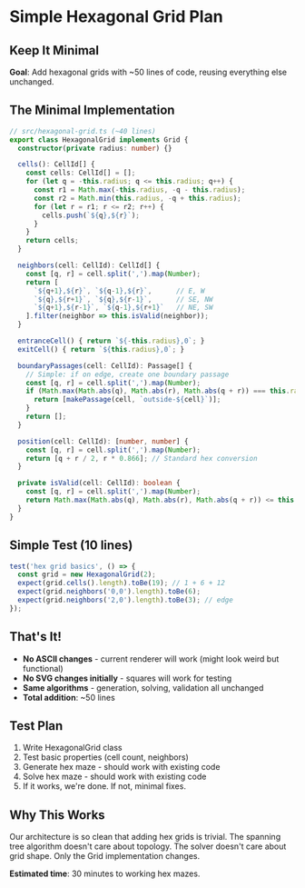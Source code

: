 # Simple Hexagonal Grid Plan

## Keep It Minimal

**Goal**: Add hexagonal grids with ~50 lines of code, reusing everything else unchanged.

## The Minimal Implementation

```typescript
// src/hexagonal-grid.ts (~40 lines)
export class HexagonalGrid implements Grid {
  constructor(private radius: number) {}

  cells(): CellId[] {
    const cells: CellId[] = [];
    for (let q = -this.radius; q <= this.radius; q++) {
      const r1 = Math.max(-this.radius, -q - this.radius);
      const r2 = Math.min(this.radius, -q + this.radius);
      for (let r = r1; r <= r2; r++) {
        cells.push(`${q},${r}`);
      }
    }
    return cells;
  }

  neighbors(cell: CellId): CellId[] {
    const [q, r] = cell.split(',').map(Number);
    return [
      `${q+1},${r}`, `${q-1},${r}`,      // E, W
      `${q},${r+1}`, `${q},${r-1}`,      // SE, NW
      `${q+1},${r-1}`, `${q-1},${r+1}`   // NE, SW
    ].filter(neighbor => this.isValid(neighbor));
  }

  entranceCell() { return `${-this.radius},0`; }
  exitCell() { return `${this.radius},0`; }

  boundaryPassages(cell: CellId): Passage[] {
    // Simple: if on edge, create one boundary passage
    const [q, r] = cell.split(',').map(Number);
    if (Math.max(Math.abs(q), Math.abs(r), Math.abs(q + r)) === this.radius) {
      return [makePassage(cell, `outside-${cell}`)];
    }
    return [];
  }

  position(cell: CellId): [number, number] {
    const [q, r] = cell.split(',').map(Number);
    return [q + r / 2, r * 0.866]; // Standard hex conversion
  }

  private isValid(cell: CellId): boolean {
    const [q, r] = cell.split(',').map(Number);
    return Math.max(Math.abs(q), Math.abs(r), Math.abs(q + r)) <= this.radius;
  }
}
```

## Simple Test (10 lines)
```typescript
test('hex grid basics', () => {
  const grid = new HexagonalGrid(2);
  expect(grid.cells().length).toBe(19); // 1 + 6 + 12
  expect(grid.neighbors('0,0').length).toBe(6);
  expect(grid.neighbors('2,0').length).toBe(3); // edge
});
```

## That's It!

- **No ASCII changes** - current renderer will work (might look weird but functional)
- **No SVG changes initially** - squares will work for testing
- **Same algorithms** - generation, solving, validation all unchanged
- **Total addition**: ~50 lines

## Test Plan
1. Write HexagonalGrid class
2. Test basic properties (cell count, neighbors)  
3. Generate hex maze - should work with existing code
4. Solve hex maze - should work with existing code
5. If it works, we're done. If not, minimal fixes.

## Why This Works
Our architecture is so clean that adding hex grids is trivial. The spanning tree algorithm doesn't care about topology. The solver doesn't care about grid shape. Only the Grid implementation changes.

**Estimated time**: 30 minutes to working hex mazes.